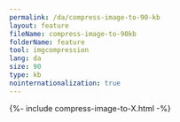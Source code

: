 ```yaml
---
permalink: /da/compress-image-to-90-kb
layout: feature
fileName: compress-image-to-90kb
folderName: feature
tool: imgcompression
lang: da
size: 90
type: kb
nointernationalization: true
---
```

{%- include compress-image-to-X.html -%}       
